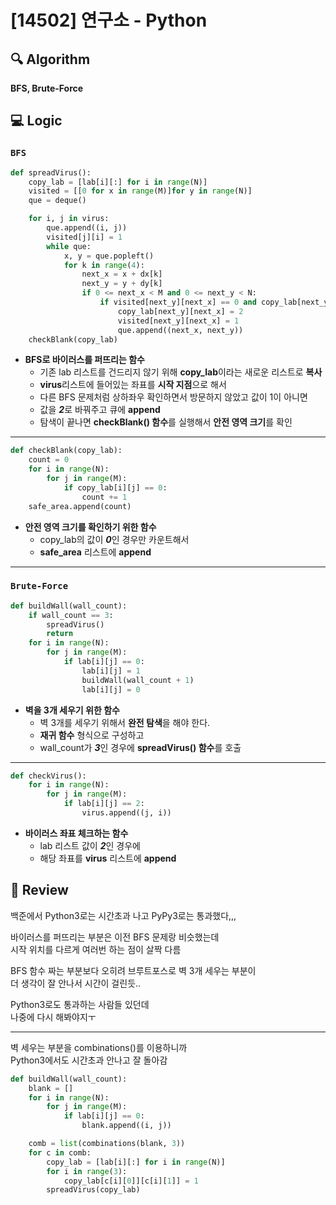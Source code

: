 # [14502] 연구소 - Python

## :mag: Algorithm
**BFS, Brute-Force**

## :computer: Logic
### `BFS`

```Python
def spreadVirus():
    copy_lab = [lab[i][:] for i in range(N)]
    visited = [[0 for x in range(M)]for y in range(N)]
    que = deque()

    for i, j in virus:
        que.append((i, j))
        visited[j][i] = 1
        while que:
            x, y = que.popleft()
            for k in range(4):
                next_x = x + dx[k]
                next_y = y + dy[k]
                if 0 <= next_x < M and 0 <= next_y < N:
                    if visited[next_y][next_x] == 0 and copy_lab[next_y][next_x] != 1:
                        copy_lab[next_y][next_x] = 2
                        visited[next_y][next_x] = 1
                        que.append((next_x, next_y))
    checkBlank(copy_lab)
```
- **BFS로 바이러스를 퍼뜨리는 함수**  
  * 기존 lab 리스트를 건드리지 않기 위해 **copy_lab**이라는 새로운 리스트로 **복사**  
  * **virus**리스트에 들어있는 좌표를 **시작 지점**으로 해서  
  * 다른 BFS 문제처럼 상하좌우 확인하면서 방문하지 않았고 값이 1이 아니면  
  * 값을 ***2***로 바꿔주고 큐에 **append**  
  * 탐색이 끝나면 **checkBlank() 함수**를 실행해서 **안전 영역 크기**를 확인
---

```Python
def checkBlank(copy_lab):
    count = 0
    for i in range(N):
        for j in range(M):
            if copy_lab[i][j] == 0:
                count += 1
    safe_area.append(count)
```
- **안전 영역 크기를 확인하기 위한 함수**  
  * copy_lab의 값이 ***0***인 경우만 카운트해서   
  * **safe_area** 리스트에 **append**
---
### `Brute-Force`  
```Python
def buildWall(wall_count):
    if wall_count == 3:
        spreadVirus()
        return
    for i in range(N):
        for j in range(M):
            if lab[i][j] == 0:
                lab[i][j] = 1
                buildWall(wall_count + 1)
                lab[i][j] = 0
```
- **벽을 3개 세우기 위한 함수**  
  * 벽 3개를 세우기 위해서 **완전 탐색**을 해야 한다.  
  * **재귀 함수** 형식으로 구성하고  
  * wall_count가 ***3***인 경우에 **spreadVirus() 함수**를 호출  
---

```Python
def checkVirus():
    for i in range(N):
        for j in range(M):
            if lab[i][j] == 2:
                virus.append((j, i))
```
- **바이러스 좌표 체크하는 함수**  
  * lab 리스트 값이 ***2***인 경우에  
  * 해당 좌표를 **virus** 리스트에 **append**  

## :memo: Review
백준에서 Python3로는 시간초과 나고 PyPy3로는 통과했다,,,

바이러스를 퍼뜨리는 부분은 이전 BFS 문제랑 비슷했는데  
시작 위치를 다르게 여러번 하는 점이 살짝 다름

BFS 함수 짜는 부분보다 오히려 브루트포스로 벽 3개 세우는 부분이  
더 생각이 잘 안나서 시간이 걸린듯..

Python3로도 통과하는 사람들 있던데  
나중에 다시 해봐야지ㅜ

---

벽 세우는 부분을 combinations()를 이용하니까  
Python3에서도 시간초과 안나고 잘 돌아감

```Python
def buildWall(wall_count):
    blank = []
    for i in range(N):
        for j in range(M):
            if lab[i][j] == 0:
                blank.append((i, j))

    comb = list(combinations(blank, 3))
    for c in comb:
        copy_lab = [lab[i][:] for i in range(N)]
        for i in range(3):
            copy_lab[c[i][0]][c[i][1]] = 1
        spreadVirus(copy_lab)
```

